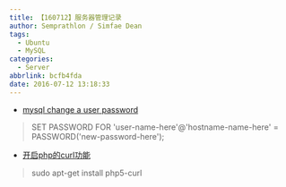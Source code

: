 ```yaml
---
title: 【160712】服务器管理记录
author: Semprathlon / Simfae Dean
tags:
  - Ubuntu
  - MySQL
categories:
  - Server
abbrlink: bcfb4fda
date: 2016-07-12 13:18:33
---
```

- [mysql change a user password](http://www.cyberciti.biz/faq/mysql-change-user-password/)

> SET PASSWORD FOR 'user-name-here'@'hostname-name-here' = PASSWORD('new-password-here');

- [开启php的curl功能](http://www.cnblogs.com/wuheping/archive/2013/05/14/3078077.html)

> sudo apt-get install php5-curl